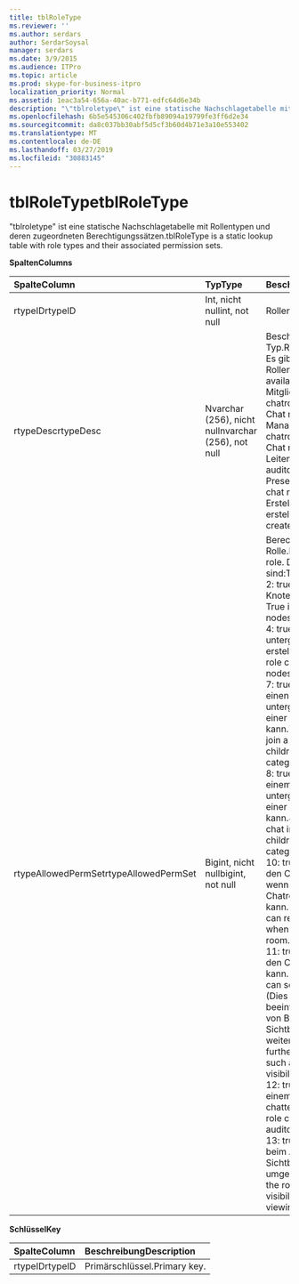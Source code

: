 ```yaml
---
title: tblRoleType
ms.reviewer: ''
ms.author: serdars
author: SerdarSoysal
manager: serdars
ms.date: 3/9/2015
ms.audience: ITPro
ms.topic: article
ms.prod: skype-for-business-itpro
localization_priority: Normal
ms.assetid: 1eac3a54-656a-40ac-b771-edfc64d6e34b
description: "\"tblroletype\" ist eine statische Nachschlagetabelle mit Rollentypen und deren zugeordneten Berechtigungssätzen."
ms.openlocfilehash: 6b5e545306c402fbfb89094a19799fe3ff6d2e34
ms.sourcegitcommit: da8c037bb30abf5d5cf3b60d4b71e3a10e553402
ms.translationtype: MT
ms.contentlocale: de-DE
ms.lasthandoff: 03/27/2019
ms.locfileid: "30883145"
---
```

# <a name="tblroletype"></a><span data-ttu-id="08b20-103">tblRoleType</span><span class="sxs-lookup"><span data-stu-id="08b20-103">tblRoleType</span></span>
 
<span data-ttu-id="08b20-104">"tblroletype" ist eine statische Nachschlagetabelle mit Rollentypen und deren zugeordneten Berechtigungssätzen.</span><span class="sxs-lookup"><span data-stu-id="08b20-104">tblRoleType is a static lookup table with role types and their associated permission sets.</span></span>
  
<span data-ttu-id="08b20-105">**Spalten**</span><span class="sxs-lookup"><span data-stu-id="08b20-105">**Columns**</span></span>

|<span data-ttu-id="08b20-106">**Spalte**</span><span class="sxs-lookup"><span data-stu-id="08b20-106">**Column**</span></span>|<span data-ttu-id="08b20-107">**Typ**</span><span class="sxs-lookup"><span data-stu-id="08b20-107">**Type**</span></span>|<span data-ttu-id="08b20-108">**Beschreibung**</span><span class="sxs-lookup"><span data-stu-id="08b20-108">**Description**</span></span>|
|:-----|:-----|:-----|
|<span data-ttu-id="08b20-109">rtypeID</span><span class="sxs-lookup"><span data-stu-id="08b20-109">rtypeID</span></span>  <br/> |<span data-ttu-id="08b20-110">Int, nicht null</span><span class="sxs-lookup"><span data-stu-id="08b20-110">int, not null</span></span>  <br/> |<span data-ttu-id="08b20-111">Rollentyps.</span><span class="sxs-lookup"><span data-stu-id="08b20-111">Role type ID.</span></span>  <br/> |
|<span data-ttu-id="08b20-112">rtypeDesc</span><span class="sxs-lookup"><span data-stu-id="08b20-112">rtypeDesc</span></span>  <br/> |<span data-ttu-id="08b20-113">Nvarchar (256), nicht null</span><span class="sxs-lookup"><span data-stu-id="08b20-113">nvarchar (256), not null</span></span>  <br/> | <span data-ttu-id="08b20-114">Beschreibung der Rolle-Typ.</span><span class="sxs-lookup"><span data-stu-id="08b20-114">Role type description.</span></span> <span data-ttu-id="08b20-115">Es gibt vier verfügbare Rollen:</span><span class="sxs-lookup"><span data-stu-id="08b20-115">There are four available roles:</span></span> <br/>  <span data-ttu-id="08b20-116">Mitglied: chatroommitglied</span><span class="sxs-lookup"><span data-stu-id="08b20-116">Member: Chat room member</span></span> <br/>  <span data-ttu-id="08b20-117">Manager: chatroommanager</span><span class="sxs-lookup"><span data-stu-id="08b20-117">Manager: Chat room manager</span></span> <br/>  <span data-ttu-id="08b20-118">Leitend: Referent für einen auditoriumchatroom</span><span class="sxs-lookup"><span data-stu-id="08b20-118">Voiced: Presenter for an auditorium chat room</span></span> <br/>  <span data-ttu-id="08b20-119">Ersteller: Kann Chatrooms erstellen.</span><span class="sxs-lookup"><span data-stu-id="08b20-119">Creator: Can create chat rooms</span></span> <br/> |
|<span data-ttu-id="08b20-120">rtypeAllowedPermSet</span><span class="sxs-lookup"><span data-stu-id="08b20-120">rtypeAllowedPermSet</span></span>  <br/> |<span data-ttu-id="08b20-121">Bigint, nicht null</span><span class="sxs-lookup"><span data-stu-id="08b20-121">bigint, not null</span></span>  <br/> | <span data-ttu-id="08b20-122">Berechtigungssatz für die Rolle.</span><span class="sxs-lookup"><span data-stu-id="08b20-122">Permission set for the role.</span></span> <span data-ttu-id="08b20-123">Die verwendete Bits sind:</span><span class="sxs-lookup"><span data-stu-id="08b20-123">The used bits are:</span></span> <br/>  <span data-ttu-id="08b20-124">2: true, wenn die Rolle Knoten verwalten kann.</span><span class="sxs-lookup"><span data-stu-id="08b20-124">2: True if the role can manage nodes.</span></span> <br/>  <span data-ttu-id="08b20-125">4: true, wenn die Rolle untergeordnete Knoten erstellen kann.</span><span class="sxs-lookup"><span data-stu-id="08b20-125">4: True if the role can create children nodes.</span></span> <br/>  <span data-ttu-id="08b20-126">7: true, wenn die Rolle einen Chatroom (oder untergeordnete Chatrooms einer Kategorie) teilnehmen kann.</span><span class="sxs-lookup"><span data-stu-id="08b20-126">7: True if the role can join a chat room (or children chat rooms of a category).</span></span> <br/>  <span data-ttu-id="08b20-127">8: true, wenn die Rolle in einem Chatroom (oder untergeordnete Chatrooms einer Kategorie) chatten kann.</span><span class="sxs-lookup"><span data-stu-id="08b20-127">8: True if the role can chat in a chat room (or in children chat rooms of a category).</span></span> <br/>  <span data-ttu-id="08b20-128">10: true, wenn die Rolle den Chatverlauf, auch wenn nicht in einem Chatroom beigetreten lesen kann.</span><span class="sxs-lookup"><span data-stu-id="08b20-128">10: True if the role can read chat history even when not joined to a chat room.</span></span> <br/>  <span data-ttu-id="08b20-129">11: true, wenn die Rolle den Chatroom sehen kann.</span><span class="sxs-lookup"><span data-stu-id="08b20-129">11: True if the role can see the chat room.</span></span> <span data-ttu-id="08b20-130">(Dies wird durch Faktoren beeinflusst, beispielsweise von Bereich und Sichtbarkeit weiterentwickelte.)</span><span class="sxs-lookup"><span data-stu-id="08b20-130">(This is further refined by factors such as scope and visibility.)</span></span> <br/>  <span data-ttu-id="08b20-131">12: true, wenn die Rolle in einem auditoriumchatroom chatten kann.</span><span class="sxs-lookup"><span data-stu-id="08b20-131">12: True if the role can chat in an auditorium chat room.</span></span> <br/>  <span data-ttu-id="08b20-132">13: true, wenn die Rolle beim Anzeigen von Knoten Sichtbarkeitsregeln umgehen kann.</span><span class="sxs-lookup"><span data-stu-id="08b20-132">13: True if the role can bypass visibility rules when viewing nodes.</span></span> <br/> |
   
<span data-ttu-id="08b20-133">**Schlüssel**</span><span class="sxs-lookup"><span data-stu-id="08b20-133">**Key**</span></span>

|<span data-ttu-id="08b20-134">**Spalte**</span><span class="sxs-lookup"><span data-stu-id="08b20-134">**Column**</span></span>|<span data-ttu-id="08b20-135">**Beschreibung**</span><span class="sxs-lookup"><span data-stu-id="08b20-135">**Description**</span></span>|
|:-----|:-----|
|<span data-ttu-id="08b20-136">rtypeID</span><span class="sxs-lookup"><span data-stu-id="08b20-136">rtypeID</span></span>  <br/> |<span data-ttu-id="08b20-137">Primärschlüssel.</span><span class="sxs-lookup"><span data-stu-id="08b20-137">Primary key.</span></span>  <br/> |
   

